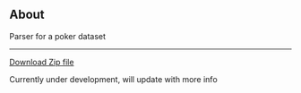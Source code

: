 ## About

Parser for a poker dataset

***

[Download Zip file](https://github.com/devedge/Scripts/raw/master/Poker%20Dataset%20Parser/PokerDatasetParser.zip)

Currently under development, will update with more info

